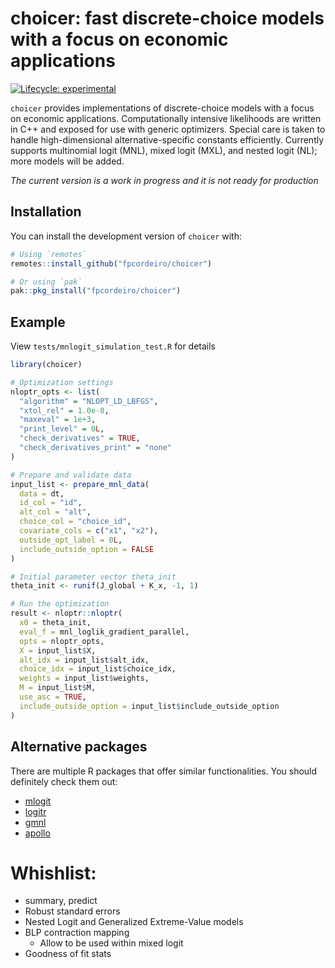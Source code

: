 
# choicer: fast discrete-choice models with a focus on economic applications

<!-- badges: start -->
[![Lifecycle: experimental](https://img.shields.io/badge/lifecycle-experimental-orange.svg)](https://lifecycle.r-lib.org/articles/stages.html#experimental)
<!-- badges: end -->

`choicer` provides implementations of discrete-choice models with a focus on economic applications. Computationally intensive likelihoods are written in C++ and exposed for use with generic optimizers. Special care is taken to handle high-dimensional alternative-specific constants efficiently. Currently supports multinomial logit (MNL), mixed logit (MXL), and nested logit (NL); more models will be added.

*The current version is a work in progress and it is not ready for production*

## Installation

You can install the development version of `choicer` with:

``` r
# Using `remotes`
remotes::install_github("fpcordeiro/choicer")

# Or using `pak`
pak::pkg_install("fpcordeiro/choicer")
```

## Example

View `tests/mnlogit_simulation_test.R` for details
``` r
library(choicer)

# Optimization settings
nloptr_opts <- list(
  "algorithm" = "NLOPT_LD_LBFGS",
  "xtol_rel" = 1.0e-8,
  "maxeval" = 1e+3,
  "print_level" = 0L,
  "check_derivatives" = TRUE,
  "check_derivatives_print" = "none"
)

# Prepare and validate data
input_list <- prepare_mnl_data(
  data = dt,
  id_col = "id",
  alt_col = "alt",
  choice_col = "choice_id",
  covariate_cols = c("x1", "x2"),
  outside_opt_label = 0L,
  include_outside_option = FALSE
)

# Initial parameter vector theta_init
theta_init <- runif(J_global + K_x, -1, 1)

# Run the optimization
result <- nloptr::nloptr(
  x0 = theta_init,
  eval_f = mnl_loglik_gradient_parallel,
  opts = nloptr_opts,
  X = input_list$X,
  alt_idx = input_list$alt_idx,
  choice_idx = input_list$choice_idx,
  weights = input_list$weights,
  M = input_list$M,
  use_asc = TRUE,
  include_outside_option = input_list$include_outside_option
)
```

## Alternative packages
There are multiple R packages that offer similar functionalities. You should definitely check them out:
- [mlogit](https://CRAN.R-project.org/package=mlogit)
- [logitr](https://CRAN.R-project.org/package=logitr)
- [gmnl](https://CRAN.R-project.org/package=gmnl)
- [apollo](https://CRAN.R-project.org/package=apollo)

# Whishlist:

* summary, predict
* Robust standard errors
* Nested Logit and Generalized Extreme-Value models
* BLP contraction mapping
  - Allow to be used within mixed logit
* Goodness of fit stats
